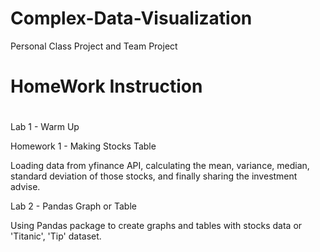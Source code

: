 # Complex-Data-Visualization
Personal Class Project and Team Project

# HomeWork Instruction
#
Lab 1 - Warm Up

Homework 1 - Making Stocks Table

Loading data from yfinance API, calculating the mean, variance, median, standard deviation of those stocks, and finally sharing the investment advise.

Lab 2 - Pandas Graph or Table

Using Pandas package to create graphs and tables with stocks data or 'Titanic', 'Tip' dataset.
#
